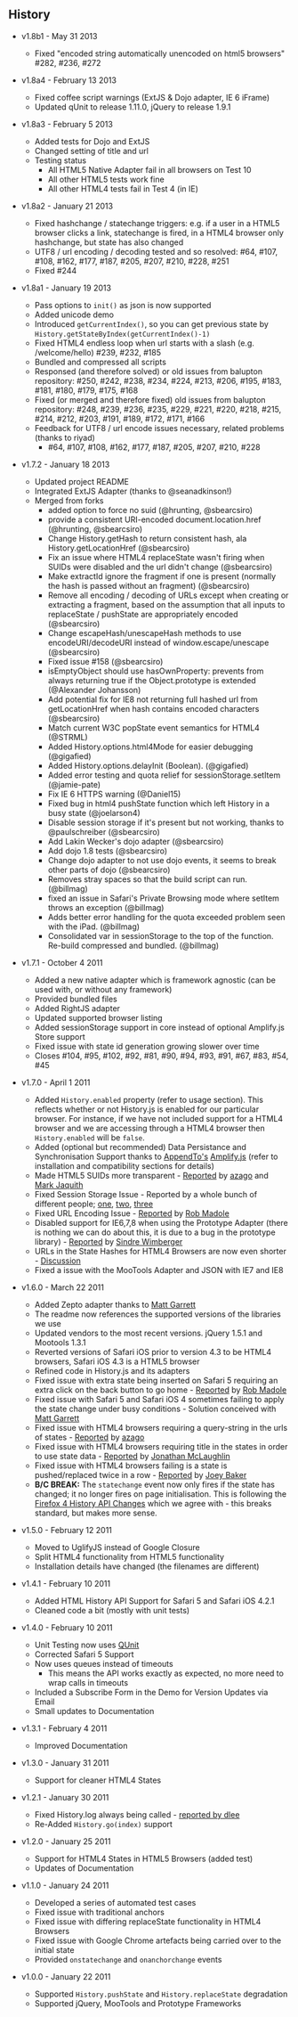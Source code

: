 ## History

- v1.8b1 - May 31 2013
    - Fixed "encoded string automatically unencoded on html5 browsers" #282, #236, #272

- v1.8a4 - February 13 2013
    - Fixed coffee script warnings (ExtJS & Dojo adapter, IE 6 iFrame)
    - Updated qUnit to release 1.11.0, jQuery to release 1.9.1

- v1.8a3 - February 5 2013
	- Added tests for Dojo and ExtJS
	- Changed setting of title and url
	- Testing status
		- All HTML5 Native Adapter fail in all browsers on Test 10
		- All other HTML5 tests work fine
		- All other HTML4 tests fail in Test 4 (in IE)

- v1.8a2 - January 21 2013
	- Fixed hashchange / statechange triggers: e.g. if a user in a HTML5 browser clicks a link, statechange is fired, in a HTML4 browser only hashchange, but state has also changed
	- UTF8 / url encoding / decoding tested and so resolved: #64, #107, #108, #162, #177, #187, #205, #207, #210, #228, #251
	- Fixed #244

- v1.8a1 - January 19 2013
	- Pass options to `init()` as json is now supported
	- Added unicode demo
	- Introduced `getCurrentIndex()`, so you can get previous state by `History.getStateByIndex(getCurrentIndex()-1)`
	- Fixed HTML4 endless loop when url starts with a slash (e.g. /welcome/hello) #239, #232, #185
	- Bundled and compressed all scripts
	- Responsed (and therefore solved) or old issues from balupton repository: #250, #242, #238, #234, #224, #213, #206, #195, #183, #181, #180, #179, #175, #168
	- Fixed (or merged and therefore fixed) old issues from balupton repository: #248, #239, #236, #235, #229, #221, #220, #218, #215, #214, #212, #203, #191, #189, #172, #171, #166  
	- Feedback for UTF8 / url encode issues necessary, related problems (thanks to riyad)
		- #64, #107, #108, #162, #177, #187, #205, #207, #210, #228

- v1.7.2 - January 18 2013
	- Updated project README
	- Integrated ExtJS Adapter (thanks to @seanadkinson!)
	- Merged from forks
		- added option to force no suid (@hrunting, @sbearcsiro)
		- provide a consistent URI-encoded document.location.href (@hrunting, @sbearcsiro)
		- Change History.getHash to return consistent hash, ala History.getLocationHref (@sbearcsiro)
		- Fix an issue where HTML4 replaceState wasn't firing when SUIDs were disabled and the url didn't change (@sbearcsiro)
		- Make extractId ignore the fragment if one is present (normally the hash is passed without an fragment) (@sbearcsiro)
		- Remove all encoding / decoding of URLs except when creating or extracting a fragment, based on the assumption that all inputs to replaceState / pushState are appropriately encoded (@sbearcsiro)
		- Change escapeHash/unescapeHash methods to use encodeURI/decodeURI instead of window.escape/unescape (@sbearcsiro)
		- Fixed issue #158 (@sbearcsiro)
		- isEmptyObject should use hasOwnProperty: prevents from always returning true if the Object.prototype is extended (@Alexander Johansson)
		- Add potential fix for IE8 not returning full hashed url from getLocationHref when hash contains encoded characters (@sbearcsiro)
		- Match current W3C popState event semantics for HTML4 (@STRML)
		- Added History.options.html4Mode for easier debugging (@gigafied)
		- Added History.options.delayInit (Boolean). (@gigafied)
		- Added error testing and quota relief for sessionStorage.setItem (@jamie-pate)
		- Fix IE 6 HTTPS warning (@Daniel15)
		- Fixed bug in html4 pushState function which left History in a busy state (@joelarson4)
		- Disable session storage if it's present but not working, thanks to @paulschreiber (@sbearcsiro)
		- Add Lakin Wecker's dojo adapter (@sbearcsiro)
		- Add dojo 1.8 tests (@sbearcsiro)
		- Change dojo adapter to not use dojo events, it seems to break other parts of dojo (@sbearcsiro)
		- Removes stray spaces so that the build script can run. (@billmag)
		- fixed an issue in Safari's Private Browsing mode where setItem throws an exception (@billmag)
		- Adds better error handling for the quota exceeded problem seen with the iPad. (@billmag)
		- Consolidated var in sessionStorage to the top of the function. Re-build compressed and bundled. (@billmag)

- v1.7.1 - October 4 2011
	- Added a new native adapter which is framework agnostic (can be used with, or without any framework)
	- Provided bundled files
	- Added RightJS adapter
	- Updated supported browser listing
	- Added sessionStorage support in core instead of optional Amplify.js Store support
	- Fixed issue with state id generation growing slower over time
	- Closes #104, #95, #102, #92, #81, #90, #94, #93, #91, #67, #83, #54, #45

- v1.7.0 - April 1 2011
	- Added `History.enabled` property (refer to usage section). This reflects whether or not History.js is enabled for our particular browser. For instance, if we have not included support for a HTML4 browser and we are accessing through a HTML4 browser then `History.enabled` will be `false`.
	- Added (optional but recommended) Data Persistance and Synchronisation Support thanks to [AppendTo's](http://appendto.com/) [Amplify.js](http://amplifyjs.com/) (refer to installation and compatibility sections for details)
	- Made HTML5 SUIDs more transparent - [Reported](https://github.com/balupton/history.js/issues#issue/34) by [azago](https://github.com/azago) and [Mark Jaquith](http://markjaquith.com/)
	- Fixed Session Storage Issue - Reported by a whole bunch of different people; [one](https://github.com/balupton/history.js/issues#issue/36), [two](https://github.com/balupton/history.js/issues#issue/37), [three](http://getsatisfaction.com/balupton/topics/history_js_1_6_losing_state_after_manual_page_reload)
	- Fixed URL Encoding Issue - [Reported](https://github.com/balupton/history.js/issues/#issue/33) by [Rob Madole](http://robmadole.com/)
	- Disabled support for IE6,7,8 when using the Prototype Adapter (there is nothing we can do about this, it is due to a bug in the prototype library) - [Reported](https://github.com/balupton/history.js/issues#issue/39) by [Sindre Wimberger](http://sindre.at/)
	- URLs in the State Hashes for HTML4 Browsers are now even shorter - [Discussion](https://github.com/balupton/history.js/issues#issue/28)
	- Fixed a issue with the MooTools Adapter and JSON with IE7 and IE8

- v1.6.0 - March 22 2011
	- Added Zepto adapter thanks to [Matt Garrett](http://twitter.com/#!/matthewgarrett)
	- The readme now references the supported versions of the libraries we use
	- Updated vendors to the most recent versions. jQuery 1.5.1 and Mootools 1.3.1
	- Reverted versions of Safari iOS prior to version 4.3 to be HTML4 browsers, Safari iOS 4.3 is a HTML5 browser
	- Refined code in History.js and its adapters
	- Fixed issue with extra state being inserted on Safari 5 requiring an extra click on the back button to go home - [Reported](https://github.com/balupton/history.js/issues#issue/17) by [Rob Madole](http://robmadole.com/)
	- Fixed issue with Safari 5 and Safari iOS 4 sometimes failing to apply the state change under busy conditions - Solution conceived with [Matt Garrett](http://twitter.com/matthewgarrett)
	- Fixed issue with HTML4 browsers requiring a query-string in the urls of states - [Reported](https://github.com/balupton/history.js/issues#issue/26) by [azago](https://github.com/azago)
	- Fixed issue with HTML4 browsers requiring title in the states in order to use state data - [Reported](https://github.com/balupton/history.js/issues#issue/25) by [Jonathan McLaughlin](http://system-werks.com/)
	- Fixed issue with HTML4 browsers failing is a state is pushed/replaced twice in a row - [Reported](https://github.com/balupton/history.js/issues#issue/17) by [Joey Baker](http://byjoeybaker.com/)
	- **B/C BREAK:** The `statechange` event now only fires if the state has changed; it no longer fires on page initialisation. This is following the [Firefox 4 History API Changes](http://hacks.mozilla.org/2011/03/history-api-changes-in-firefox-4/) which we agree with - this breaks standard, but makes more sense.

- v1.5.0 - February 12 2011
	- Moved to UglifyJS instead of Google Closure
	- Split HTML4 functionality from HTML5 functionality
	- Installation details have changed (the filenames are different)

- v1.4.1 - February 10 2011
	- Added HTML History API Support for Safari 5 and Safari iOS 4.2.1
	- Cleaned code a bit (mostly with unit tests)

- v1.4.0 - February 10 2011
	- Unit Testing now uses [QUnit](http://docs.jquery.com/Qunit)
	- Corrected Safari 5 Support
	- Now uses queues instead of timeouts
		- This means the API works exactly as expected, no more need to wrap calls in timeouts
	- Included a Subscribe Form in the Demo for Version Updates via Email
	- Small updates to Documentation

- v1.3.1 - February 4 2011
	- Improved Documentation

- v1.3.0 - January 31 2011
	- Support for cleaner HTML4 States

- v1.2.1 - January 30 2011
	- Fixed History.log always being called - [reported by dlee](https://github.com/balupton/history.js/issues/#issue/2)
	- Re-Added `History.go(index)` support

- v1.2.0 - January 25 2011
	- Support for HTML4 States in HTML5 Browsers (added test)
	- Updates of Documentation

- v1.1.0 - January 24 2011
	- Developed a series of automated test cases
	- Fixed issue with traditional anchors
	- Fixed issue with differing replaceState functionality in HTML4 Browsers
	- Fixed issue with Google Chrome artefacts being carried over to the initial state
	- Provided `onstatechange` and `onanchorchange` events

- v1.0.0 - January 22 2011
	- Supported `History.pushState` and `History.replaceState` degradation
	- Supported jQuery, MooTools and Prototype Frameworks

